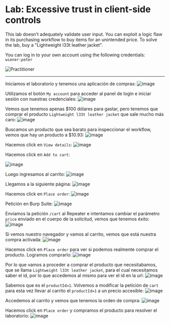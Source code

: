 # Lab: Excessive trust in client-side controls

This lab doesn't adequately validate user input. You can exploit a logic flaw in its purchasing workflow to buy items for an unintended price. To solve the lab, buy a "Lightweight l33t leather jacket".

You can log in to your own account using the following credentials: `wiener:peter`

![Practitioner](https://img.shields.io/badge/level-Apprentice-green)  

---

Iniciamos el laboratorio y tenemos una aplicación de compras:
![image](https://github.com/user-attachments/assets/828fdaec-b119-4dee-ab5c-04597b45c593)

Utilizamos el botón `My account` para acceder al panel de login e iniciar sesión con nuestras credenciales:
![image](https://github.com/user-attachments/assets/a952d9d9-b5eb-4804-a94d-1a085d559171)


Vemos que tenemos apenas $100 dólares para gastar, pero tenemos que comprar el producto `Lightweight l33t leather jacket` que sale mucho más caro:
![image](https://github.com/user-attachments/assets/49c29f8c-64aa-4d9c-94c9-d96155518e6f)

Buscamos un producto que sea barato para inspeccionar el workflow, vemos que hay un producto a $10.93:
![image](https://github.com/user-attachments/assets/38bfad6a-9aa4-4581-b014-4fcf33831174)


Hacemos click en `View details`:
![image](https://github.com/user-attachments/assets/e14eb409-8085-447d-a89b-154859078f11)

Hacemos click en `Add to cart`:  

![image](https://github.com/user-attachments/assets/903c81d4-8eeb-4e18-ac66-8d49ef238fab)

Luego ingresamos al carrito:
![image](https://github.com/user-attachments/assets/7ecbac3c-ea65-47e1-aaf3-28fdeac2b5db)



Llegamos a la siguiente página:
![image](https://github.com/user-attachments/assets/b77d9e82-47c7-4f9c-9b05-ca74464a8581)

Hacemos click en `Place order`:
![image](https://github.com/user-attachments/assets/180d2af0-9696-4c3f-aabb-ea33065d4535)

Petición en Burp Suite:
![image](https://github.com/user-attachments/assets/31df5e1a-595f-4849-bcf0-eee757005322)

Enviamos la petición `/cart` al Repeater e intentamos cambiar el parámetro `price` enviado en el cuerpo de la solicitud, vemos que tenemos éxito:
![image](https://github.com/user-attachments/assets/f847472f-5903-452e-8eba-7a9c00b05a8e)

Si vemos nuestro navegador y vamos al carrito, vemos que está nuestra compra activada:
![image](https://github.com/user-attachments/assets/140ad046-d000-41df-8479-181359bfb10b)

Hacemos click en `Place order` para ver si podemos realmente comprar el producto. Logramos comprarlo:
![image](https://github.com/user-attachments/assets/dae3b5c6-129c-46fd-979a-0f1adfd129c1)

Por lo que vamos a proceder a comprar el producto que necesitabamos, que se llama `Lightweight l33t leather jacket`, para el cual necesitamos saber el id, por lo que accedemos al mismo para ver el id en la url:
![image](https://github.com/user-attachments/assets/605d31b1-6964-43b4-86a9-212c09bf15e3)

Sabemos que es el `productId=1`. Volvemos a modificar la petición de `cart` para esta vez llevar al carrito el `productId=1` a un precio accesible:
![image](https://github.com/user-attachments/assets/14fef8f1-9ed1-4c8c-b432-9c0d78f558e1)

Accedemos al carrito y vemos que tenemos la orden de compra:
![image](https://github.com/user-attachments/assets/e1ca7e15-a636-4894-8632-9c6078033a5a)

Hacemos click en `Place order` y compramos el producto para resolver el laboratorio:
![image](https://github.com/user-attachments/assets/f0991872-f9eb-428c-becf-d285ee337514)










